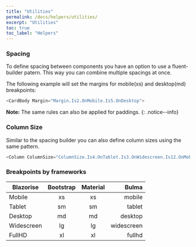 ```yaml
---
title: "Utilities"
permalink: /docs/helpers/utilities/
excerpt: "Utilities"
toc: true
toc_label: "Helpers"
---
```


### Spacing

To define spacing between components you have an option to use a fluent-builder patern. This way you can combine multiple spacings at once.

The following example will set the margins for mobile(xs) and desktop(md) breakpoints:

```cs
<CardBody Margin="Margin.Is2.OnMobile.Is5.OnDesktop">
```

**Note:** The same rules can also be applied for paddings.
{: .notice--info}

### Column Size

Similar to the spacing builder you can also define column sizes using the same pattern.

```cs
<Column ColumnSize="ColumnSize.Is4.OnTablet.Is3.OnWidescreen.Is12.OnMobile">
```

### Breakpoints by frameworks

| Blazorise     | Bootstrap     | Material      | Bulma         |
| ------------- |:-------------:|:-------------:| -------------:|
| Mobile        | xs            | xs            | mobile        |
| Tablet        | sm            | sm            | tablet        |
| Desktop       | md            | md            | desktop       |
| Widescreen    | lg            | lg            | widescreen    |
| FullHD        | xl            | xl            | fullhd        |